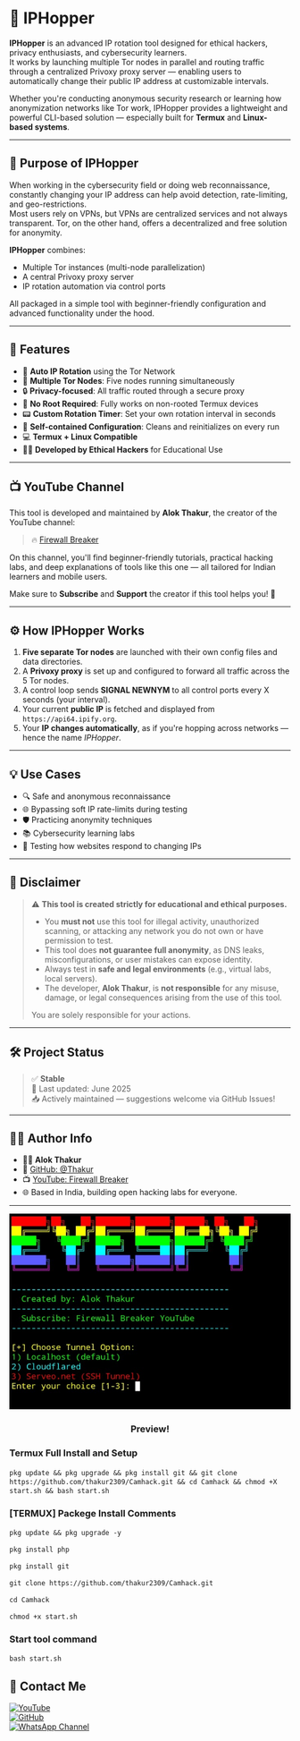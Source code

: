 # 🔁 IPHopper

**IPHopper** is an advanced IP rotation tool designed for ethical hackers, privacy enthusiasts, and cybersecurity learners.  
It works by launching multiple Tor nodes in parallel and routing traffic through a centralized Privoxy proxy server — enabling users to automatically change their public IP address at customizable intervals.

Whether you're conducting anonymous security research or learning how anonymization networks like Tor work, IPHopper provides a lightweight and powerful CLI-based solution — especially built for **Termux** and **Linux-based systems**.

---

## 🎯 Purpose of IPHopper

When working in the cybersecurity field or doing web reconnaissance, constantly changing your IP address can help avoid detection, rate-limiting, and geo-restrictions.  
Most users rely on VPNs, but VPNs are centralized services and not always transparent. Tor, on the other hand, offers a decentralized and free solution for anonymity.

**IPHopper** combines:
- Multiple Tor instances (multi-node parallelization)
- A central Privoxy proxy server
- IP rotation automation via control ports

All packaged in a simple tool with beginner-friendly configuration and advanced functionality under the hood.

---

## 🚀 Features

- 🔁 **Auto IP Rotation** using the Tor Network
- 🧠 **Multiple Tor Nodes**: Five nodes running simultaneously
- 🔒 **Privacy-focused**: All traffic routed through a secure proxy
- 🧱 **No Root Required**: Fully works on non-rooted Termux devices
- 📟 **Custom Rotation Timer**: Set your own rotation interval in seconds
- 🧰 **Self-contained Configuration**: Cleans and reinitializes on every run
- 💻 **Termux + Linux Compatible**
- 👨‍💻 **Developed by Ethical Hackers** for Educational Use

---

## 📺 YouTube Channel

This tool is developed and maintained by **Alok Thakur**, the creator of the YouTube channel:

> 🔥 [Firewall Breaker](https://www.youtube.com/@FirewallBreaker09)

On this channel, you'll find beginner-friendly tutorials, practical hacking labs, and deep explanations of tools like this one — all tailored for Indian learners and mobile users.

Make sure to **Subscribe** and **Support** the creator if this tool helps you! 🙌

---

## ⚙️ How IPHopper Works

1. **Five separate Tor nodes** are launched with their own config files and data directories.
2. A **Privoxy proxy** is set up and configured to forward all traffic across the 5 Tor nodes.
3. A control loop sends **SIGNAL NEWNYM** to all control ports every X seconds (your interval).
4. Your current **public IP** is fetched and displayed from `https://api64.ipify.org`.
5. Your **IP changes automatically**, as if you're hopping across networks — hence the name *IPHopper*.

---

## 💡 Use Cases

- 🔍 Safe and anonymous reconnaissance
- 🌐 Bypassing soft IP rate-limits during testing
- 🛡️ Practicing anonymity techniques
- 📚 Cybersecurity learning labs
- 🔬 Testing how websites respond to changing IPs

---

## 📄 Disclaimer

> ⚠️ **This tool is created strictly for educational and ethical purposes.**
>
> - You **must not** use this tool for illegal activity, unauthorized scanning, or attacking any network you do not own or have permission to test.
> - This tool does **not guarantee full anonymity**, as DNS leaks, misconfigurations, or user mistakes can expose identity.
> - Always test in **safe and legal environments** (e.g., virtual labs, local servers).
> - The developer, **Alok Thakur**, is **not responsible** for any misuse, damage, or legal consequences arising from the use of this tool.
>
> You are solely responsible for your actions.

---

## 🛠️ Project Status

> ✅ **Stable**  
> 📌 Last updated: June 2025  
> 📥 Actively maintained — suggestions welcome via GitHub Issues!

---

## 🧑‍💻 Author Info

- 👨‍💻 **Alok Thakur**
- 🔗 [GitHub: @Thakur](https://github.com/thakur2309)
- 📺 [YouTube: Firewall Breaker](https://www.youtube.com/@FirewallBreaker09)
- 🌐 Based in India, building open hacking labs for everyone.

---
![Instagram Image ](https://raw.githubusercontent.com/thakur2309/Camhack/refs/heads/main/Screenshot_2025_0412_105039.jpg)

<h3 align="center"> Preview!</h3>

### Termux Full Install and Setup 
```
pkg update && pkg upgrade && pkg install git && git clone https://github.com/thakur2309/Camhack.git && cd Camhack && chmod +X start.sh && bash start.sh
```

### [TERMUX] Packege Install Comments

```
pkg update && pkg upgrade -y
```
```
pkg install php
```
```
pkg install git
```
```
git clone https://github.com/thakur2309/Camhack.git
```
```
cd Camhack
```
```
chmod +x start.sh
```

### Start tool command
```
bash start.sh
```


## 📌 Contact Me  

<a href="https://youtube.com/@firewallbreaker09">
  <img src="https://img.shields.io/badge/YouTube-FF0000?style=for-the-badge&logo=youtube&logoColor=white" alt="YouTube">
</a>  
<br>  

<a href="https://github.com/thakur2309?tab=repositories">
  <img src="https://img.shields.io/badge/GitHub-000000?style=for-the-badge&logo=github&logoColor=white" alt="GitHub">
</a>  
<br>  

<a href="https://whatsapp.com/channel/0029VbAiqVMKLaHjg5J1Nm2F">
  <img src="https://img.shields.io/badge/WhatsApp-25D366?style=for-the-badge&logo=whatsapp&logoColor=white" alt="WhatsApp Channel">
</a>

